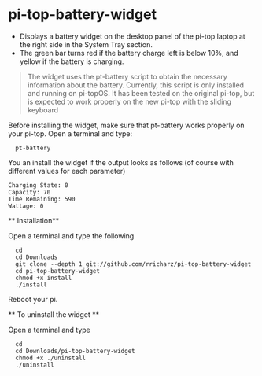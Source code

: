 # pi-top-battery-widget

- Displays a battery widget on the desktop panel of the pi-top laptop at the right side
in the System Tray section.
- The green bar turns red if the battery charge left is below 10%, and yellow if the
battery is charging.

> The widget uses the pt-battery script to obtain the necessary information about the battery.
> Currently, this script is only installed and running on pi-topOS.
> It has been tested on the original pi-top, but is expected to work properly
> on the new pi-top with the sliding keyboard

Before installing the widget, make sure that pt-battery works properly on your pi-top.
Open a terminal and type:

```
  pt-battery
```

You an install the widget if the output looks as follows (of course with different values
for each parameter)

```
Charging State: 0
Capacity: 70
Time Remaining: 590
Wattage: 0
```

** Installation**

Open a terminal and type the following

```
  cd
  cd Downloads
  git clone --depth 1 git://github.com/rricharz/pi-top-battery-widget
  cd pi-top-battery-widget
  chmod +x install
  ./install 
```

Reboot your pi.

** To uninstall the widget  **

Open a terminal and type

```
  cd
  cd Downloads/pi-top-battery-widget
  chmod +x ./uninstall
  ./uninstall
```
